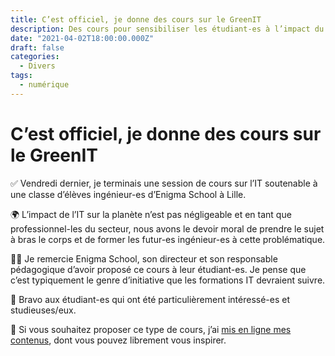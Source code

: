 ```yaml
---
title: C’est officiel, je donne des cours sur le GreenIT
description: Des cours pour sensibiliser les étudiant-es à l’impact du numérique.
date: "2021-04-02T18:00:00.000Z"
draft: false
categories:
  - Divers
tags:
  - numérique
---
```


# C’est officiel, je donne des cours sur le GreenIT

✅ Vendredi dernier, je terminais une session de cours sur l’IT soutenable à une classe d’élèves ingénieur-es d’Enigma School à Lille.

🌍 L’impact de l’IT sur la planète n’est pas négligeable et en tant que professionnel-les du secteur, nous avons le devoir moral de prendre le sujet à bras le corps et de former les futur-es ingénieur-es à cette problématique.

🙏🏼 Je remercie Enigma School, son directeur et son responsable pédagogique d’avoir proposé ce cours à leur étudiant-es. Je pense que c’est typiquement le genre d’initiative que les formations IT devraient suivre.

👏 Bravo aux étudiant-es qui ont été particulièrement intéressé-es et studieuses/eux.

💚 Si vous souhaitez proposer ce type de cours, j’ai [mis en ligne mes contenus](https://slides.com/nfroidure/l-ecologie-et-l-it), dont vous pouvez librement vous inspirer.
